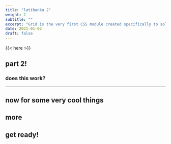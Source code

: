 ```yaml
---
title: "latihanku 2"
weight: 2
subtitle: ""
excerpt: "Grid is the very first CSS module created specifically to solve the layout problems we’ve all been hacking our way around for as long as we’ve been making websites."
date: 2021-01-02
draft: false
---
```


{{< here >}}


## part 2!

### does this work?

---

## now for some very cool things

## more

## get ready!